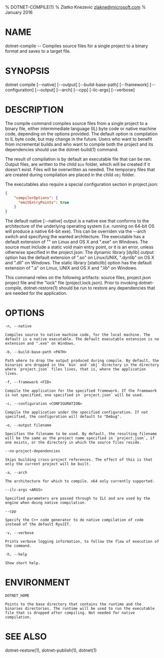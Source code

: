 % DOTNET-COMPILE(1)
% Zlatko Knezevic zlakne@microsoft.com
% January 2016

# NAME 
dotnet-compile -- Compiles source files for a single project to a binary format and saves to a target file.

# SYNOPSIS
dotnet compile [--native] [--output] 
    [--build-base-path] [--framework] [--configuration] 
    [--output] [--arch] [--cpp] [-ilc-args] [--verbose]

# DESCRIPTION
The compile command compiles source files from a single project to a binary file, either intermmediate language (IL) byte code or native machine code, depending on the options provided. The default option is compilation to IL byte code, but may change in the future. Users who want to benefit from incremental builds and who want to compile both the project and its dependencies should use the dotnet-build(1) command.

The result of compilation is by default an executable file that can be ran. Output files, are written to the child `bin` folder, which will be created if it doesn't exist. Files will be overwritten as needed. The temporary files that are created during compilation are placed in the child `obj` folder. 
 
The executables also require a special configuration section in project.json:

```json
{ 
    "compilerOptions": {
      "emitEntryPoints": true
    }
}
```

The default native [--native] output is a native exe that conforms to the architecture of the underlying operating system (i.e. running on 64-bit OS will produce a native 64-bit exe). This can be overriden via the --arch switch and specifying the wanted architecture. The executable has a default extension of "" on Linux and OS X and ".exe" on Windows. The source must include a static void main entry point, or it is an error, unless otherwise specified in the project.json. The dynamic library [dylib] output option has the default extension of ".so" on Linux/UNIX, ".dynlib" on OS X and ".dll" on Windows. The static library [staticlib] option has the default extension of ".a" on Linux, UNIX and OS X and ".lib" on Windows.

This command relies on the following artifacts: source files, project.json project file and the "lock" file (project.lock.json). Prior to invoking dotnet-compile, dotnet-restore(1) should be run to restore any dependencies that are needed for the application.  

# OPTIONS 

`-n, --native`
    
    Compiles source to native machine code, for the local machine. The default is a native executable. The default executable extension is no extension and ".exe" on Windows.

`-b, --build-base-path <PATH>`
    
    Path where to drop the output produced during compile. By default, the binaries are dropped in the `bin` and `obj` directory in the directory where `project.json` files lives, that is, where the application lives.  

`-f, --framework <FID>`
    
    Compile the application for the specified framework. If the framework is not specified, one specified in `project.json` will be used. 

`-c, --configuration <CONFIGURATION>`
    
    Compile the application under the specified configuration. If not specified, the configuration will default to "Debug".  

`-o, --output filename`
    
    Specifies the filename to be used. By default, the resulting filename will be the same as the project name specified in `project.json`, if one exists, or the directory in which the source files reside. 

`--no-project-dependencies`
    
    Skips building cross-project references. The effect of this is that only the current project will be built. 

`-a, --arch`
    
    The architecture for which to compile. x64 only currently supported.

`--ilc-args <ARGS>`
    
    Specified parameters are passed through to ILC and are used by the engine when doing native compilation. 

`--cpp`
    
    Specify the C++ code generator to do native compilation of code instead of the default RyuJIT.       

`-v, --verbose`
    
    Prints verbose logging information, to follow the flow of execution of the command.

`-h, --help`
    
    Show short help. 

# ENVIRONMENT 

`DOTNET_HOME`

    Points to the base directory that contains the runtime and the binaries directories. The runtime will be used to run the executable file that is dropped after compiling. Not needed for native compilation.  
    
# SEE ALSO
dotnet-restore(1), dotnet-publish(1), dotnet(1)
